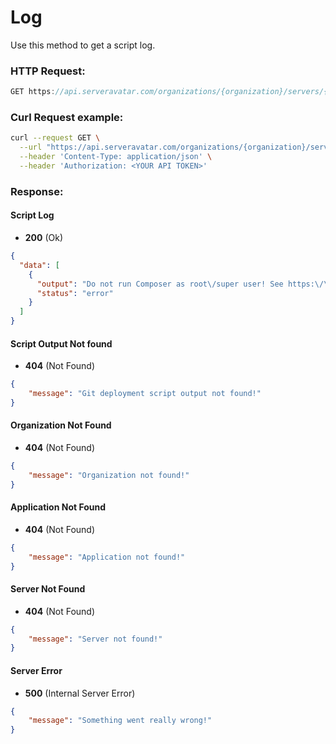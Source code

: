 # Log

Use this method to get a script log.

### HTTP Request:

```js
GET https://api.serveravatar.com/organizations/{organization}/servers/{server}/applications/{application}/git/deployment-script/{git_deployment_script}/output
```

### Curl Request example:

```sh
curl --request GET \
  --url "https://api.serveravatar.com/organizations/{organization}/servers/{server}/applications/{application}/git/deployment-script/{git_deployment_script}/output" \
  --header 'Content-Type: application/json' \
  --header 'Authorization: <YOUR API TOKEN>'
```

### Response:

#### Script Log

- __200__ (Ok)

``` json
{
  "data": [
    {
      "output": "Do not run Composer as root\/super user! See https:\/\/getcomposer.org\/root for details\nComposer could not find a composer.json file in \/\nTo initialize a project, please create a composer.json file as described in the https:\/\/getcomposer.org\/ \"Getting Started\" section",
      "status": "error"
    }
  ]
}
```
#### Script Output Not found
- __404__ (Not Found)

```json
{
    "message": "Git deployment script output not found!"
}
```

#### Organization Not Found
- __404__ (Not Found)

```json
{
    "message": "Organization not found!"
}
```

#### Application Not Found
- __404__ (Not Found)

```json
{
    "message": "Application not found!"
}
```

#### Server Not Found
- __404__ (Not Found)

```json
{
    "message": "Server not found!"
}
```

#### Server Error
- __500__ (Internal Server Error)

```json
{
    "message": "Something went really wrong!"
}
```